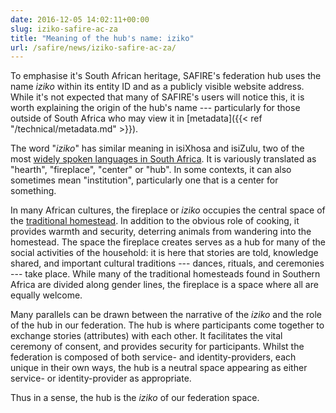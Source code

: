 ```yaml
--- 
date: 2016-12-05 14:02:11+00:00
slug: iziko-safire-ac-za
title: "Meaning of the hub's name: iziko"
url: /safire/news/iziko-safire-ac-za/
---
```


To emphasise it's South African heritage, SAFIRE's federation hub uses the name _iziko_ within its entity ID and as a publicly visible website address. While it's not expected that many of SAFIRE's users will notice this, it is worth explaining the origin of the hub's name --- particularly for those outside of South Africa who may view it in [metadata]({{< ref "/technical/metadata.md" >}}).
<!--more-->

The word "_iziko_" has similar meaning in isiXhosa and isiZulu, two of the most [widely spoken languages in South Africa](https://en.wikipedia.org/wiki/Languages_of_South_Africa). It is variously translated as "hearth", "fireplace", "center" or "hub". In some contexts, it can also sometimes mean "institution", particularly one that is a center for something.

In many African cultures, the fireplace or _iziko_ occupies the central space of the [traditional homestead](https://en.wikipedia.org/wiki/Nguni_homestead). In addition to the obvious role of cooking, it provides warmth and security, deterring animals from wandering into the homestead. The space the fireplace creates serves as a hub for many of the social activities of the household: it is here that stories are told, knowledge shared, and important cultural traditions --- dances, rituals, and ceremonies --- take place. While many of the traditional homesteads found in Southern Africa are divided along gender lines, the fireplace is a space where all are equally welcome.

Many parallels can be drawn between the narrative of the _iziko_ and the role of the hub in our federation. The hub is where participants come together to exchange stories (attributes) with each other. It facilitates the vital ceremony of consent, and provides security for participants. Whilst the federation is composed of both service- and identity-providers, each unique in their own ways, the hub is a neutral space appearing as either service- or identity-provider as appropriate.

Thus in a sense, the hub is the _iziko_ of our federation space.
